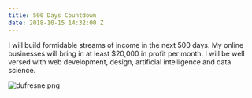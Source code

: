 ```yaml
---
title: 500 Days Countdown
date: 2018-10-15 14:32:00 Z
---
```


I will build formidable streams of income in the next 500 days.
My online businesses will bring in at least $20,000 in profit per month. 
I will be well versed with web development, design, artificial intelligence and data science.

![dufresne.png](/uploads/dufresne.png)